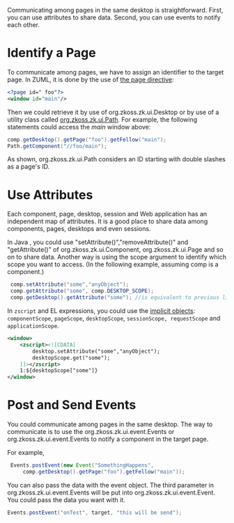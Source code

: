  Communicating among pages in the same desktop is
straightforward. First, you can use attributes to share data. Second,
you can use events to notify each other.

# Identify a Page

To communicate among pages, we have to assign an identifier to the
target page. In ZUML, it is done by the use of [the page directive](ZUML_Reference/ZUML/Processing_Instructions/page):

```xml
<?page id=" foo"?>
<window id="main"/>
```

Then we could retrieve it by use of
<javadoc method="getPage(java.lang.String)" type="interface">org.zkoss.zk.ui.Desktop</javadoc>
or by use of a utility class called
[org.zkoss.zk.ui.Path](https://www.zkoss.org/javadoc/latest/zk/org/zkoss/zk/ui/Path.html). For example, the following
statements could access the *main* window above:

```java
comp.getDesktop().getPage("foo").getFellow("main");
Path.getComponent("//foo/main");
```

As shown,
<javadoc method="getComponent(java.lang.String)">org.zkoss.zk.ui.Path</javadoc>
considers an ID starting with double slashes as a page's ID.

# Use Attributes

Each component, page, desktop, session and Web application has an
independent map of attributes. It is a good place to share data among
components, pages, desktops and even sessions.

In Java , you could use "setAttribute()","removeAttribute()" and
"getAttribute()" of
<javadoc type="interface">org.zkoss.zk.ui.Component</javadoc>,
<javadoc type="interface">org.zkoss.zk.ui.Page</javadoc> and so on to
share data. Another way is using the scope argument to identify which
scope you want to access. (In the following example, assuming comp is a
component.)

```java
 comp.setAttribute("some","anyObject");
 comp.getAttribute("some", comp.DESKTOP_SCOPE);
 comp.getDesktop().getAttribute("some"); //is equivalent to previous line
```

In `zscript` and EL expressions, you could use the [implicit objects](ZUML_Reference/EL_Expressions/Implicit_Objects):
`componentScope`, `pageScope`, `desktopScope`,
`sessionScope, requestScope` and `applicationScope`.

```xml
<window>
    <zscript><![CDATA[
        desktop.setAttribute("some","anyObject");
        desktopScope.get("some");
    ]]></zscript>
    1:${desktopScope["some"]}
</window>
```

# Post and Send Events

You could communicate among pages in the same desktop. The way to
communicate is to use the
<javadoc method="postEvent(org.zkoss.zk.ui.event.Event)">org.zkoss.zk.ui.event.Events</javadoc>
or
<javadoc method="sendEvent(org.zkoss.zk.ui.event.Event)">org.zkoss.zk.ui.event.Events</javadoc>
to notify a component in the target page.

For example,

```java
 Events.postEvent(new Event("SomethingHappens",
     comp.getDesktop().getPage("foo").getFellow("main"));
```

You can also pass the data with the event object. The third parameter in
<javadoc method="postEvent(org.zkoss.zk.ui.event.Event)">org.zkoss.zk.ui.event.Events</javadoc>
will be put into
<javadoc method="getData()">org.zkoss.zk.ui.event.Event</javadoc>. You
could pass the data you want with it.

```java
Events.postEvent("onTest", target, "this will be send");    
```
